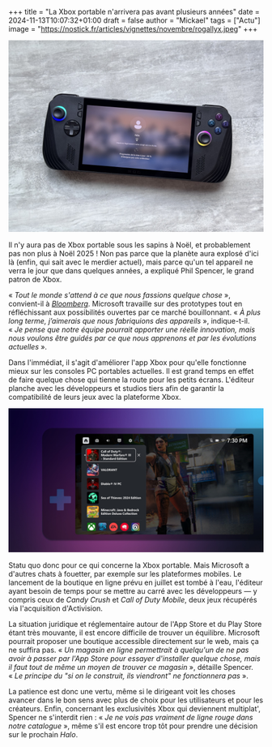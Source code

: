 +++
title = "La Xbox portable n'arrivera pas avant plusieurs années"
date = 2024-11-13T10:07:32+01:00
draft = false
author = "Mickael"
tags = ["Actu"]
image = "https://nostick.fr/articles/vignettes/novembre/rogallyx.jpeg"
+++

![ROG Ally](rogallyx.jpeg "Le ROG Ally d'Asus ne risque pas de concurrence de Xbox avant un petit moment.") 

Il n'y aura pas de Xbox portable sous les sapins à Noël, et probablement pas non plus à Noël 2025 ! Non pas parce que la planète aura explosé d'ici là (enfin, qui sait avec le merdier actuel), mais parce qu'un tel appareil ne verra le jour que dans quelques années, a expliqué Phil Spencer, le grand patron de Xbox.

« *Tout le monde s'attend à ce que nous fassions quelque chose* », convient-il à *[Bloomberg](https://www.bloomberg.com/news/articles/2024-11-13/microsoft-s-gaming-chief-is-still-looking-for-acquisitions-sees-future-growth)*. Microsoft travaille sur des prototypes tout en réfléchissant aux possibilités ouvertes par ce marché bouillonnant. « *À plus long terme, j’aimerais que nous fabriquions des appareils* », indique-t-il. « *Je pense que notre équipe pourrait apporter une réelle innovation, mais nous voulons être guidés par ce que nous apprenons et par les évolutions actuelles* ».

Dans l'immédiat, il s'agit d'améliorer l'app Xbox pour qu'elle fonctionne mieux sur les consoles PC portables actuelles. Il est grand temps en effet de faire quelque chose qui tienne la route pour les petits écrans. L'éditeur planche avec les développeurs et studios tiers afin de garantir la compatibilité de leurs jeux avec la plateforme Xbox.

![Xbox](xbox-app.jpg "") 

Statu quo donc pour ce qui concerne la Xbox portable. Mais Microsoft a d'autres chats à fouetter, par exemple sur les plateformes mobiles. Le lancement de la boutique en ligne prévu en juillet est tombé à l'eau, l'éditeur ayant besoin de temps pour se mettre au carré avec les développeurs — y compris ceux de *Candy Crush* et *Call of Duty Mobile*, deux jeux récupérés via l'acquisition d'Activision.

La situation juridique et réglementaire autour de l'App Store et du Play Store étant très mouvante, il est encore difficile de trouver un équilibre. Microsoft pourrait proposer une boutique accessible directement sur le web, mais ça ne suffira pas. « *Un magasin en ligne permettrait à quelqu'un de ne pas avoir à passer par l'App Store pour essayer d'installer quelque chose, mais il faut tout de même un moyen de trouver ce magasin* », détaille Spencer. « *Le principe du "si on le construit, ils viendront" ne fonctionnera pas* ». 

La patience est donc une vertu, même si le dirigeant voit les choses avancer dans le bon sens avec plus de choix pour les utilisateurs et pour les créateurs. Enfin, concernant les exclusivités Xbox qui deviennent multiplat', Spencer ne s'interdit rien : « *Je ne vois pas vraiment de ligne rouge dans notre catalogue* », même s'il est encore trop tôt pour prendre une décision sur le prochain *Halo*.

